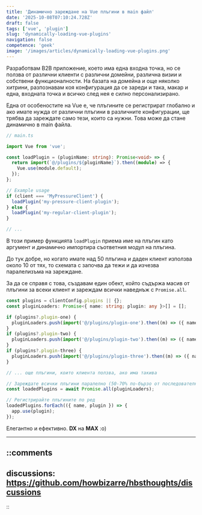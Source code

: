 ```yaml
---
title: 'Динамично зареждане на Vue плъгини в main файл'
date: '2025-10-08T07:10:24.728Z'
draft: false
tags: ['vue', 'plugin']
slug: 'dynamically-loading-vue-plugins'
navigation: false
competence: 'geek'
image: '/images/articles/dynamically-loading-vue-plugins.png'
---
```


Разработвам В2В приложение, което има една входна точка, но се ползва от различни клиенти с различни домейни, различна визии и собствени функционалности. На базата на домейна и още няколко хитрини, разпознавам коя конфигурация да се зареди и така, макар и една, входната точка и всичко след нея е силно персонализирано.

<!--more-->

Една от особеностите на Vue е, че плъгините се регистрират глобално и ако имате нужда от различни плъгини в различните конфигурации, ще трябва да зареждате само тези, които са нужни. Това може да стане динамично в main файла.

```ts
// main.ts

import Vue from 'vue';

const loadPlugin = (pluginName: string): Promise<void> => {
  return import(`@/plugins/${pluginName}`).then((module) => {
    Vue.use(module.default);
  });
};

// Example usage
if (client === 'MyPressureClient') {
  loadPlugin('my-pressure-client-plugin');
} else {
  loadPlugin('my-regular-client-plugin');
}

// ...
```

В този пример функцията `loadPlugin` приема име на плъгин като аргумент и динамично импортира съответния модул на плъгина.

До тук добре, но когато имате над 50 плъгина и даден клиент използва около 10 от тях, то схемата с започва да тежи и да изчезва паралелизъма на зареждане.

За да се справя с това, създавам един обект, който съдържа масив от плъгини за всеки клиент и зареждам всички наведнъж с `Promise.all`.

```ts
const plugins = clientConfig.plugins || {};
const pluginLoaders: Promise<{ name: string; plugin: any }>[] = [];

if (plugins?.plugin-one) {
  pluginLoaders.push(import('@/plugins/plugin-one').then((m) => ({ name: 'PluginOne', plugin: m.default })));
}
if (plugins?.plugin-two) {
  pluginLoaders.push(import('@/plugins/plugin-two').then((m) => ({ name: 'PluginTwo', plugin: m.default })));
}
if (plugins?.plugin-three) {
  pluginLoaders.push(import('@/plugins/plugin-three').then((m) => ({ name: 'PluginThree', plugin: m.default })));
}

// ... още плъгини, които клиента ползва, ако има такива

// Зареждате всички плъгини паралелно (50-70% по-бързо от последователното)
const loadedPlugins = await Promise.all(pluginLoaders);

// Регистрирайте плъгините по ред
loadedPlugins.forEach(({ name, plugin }) => {
  app.use(plugin);
});
```

Елегантно и ефективно. **DX** на **MAX** :o)

---

::comments
---
discussions: https://github.com/howbizarre/hbsthoughts/discussions
---
::

